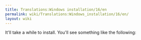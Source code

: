 ```yaml
---
title: Translations:Windows installation/16/en
permalink: wiki/Translations:Windows_installation/16/en/
layout: wiki
---
```


It'll take a while to install. You'll see something like the following:
